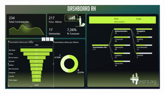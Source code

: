 <img src="https://raw.githubusercontent.com/guinatel/Power-Bi-Bootcamp-Hashtag/main/IMG/Dashboard%20RH.gif">
